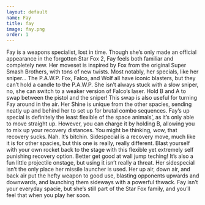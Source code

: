 ```yaml
---
layout: default
name: Fay
title: fay
image: fay.png
order: 1
---
```

Fay is a weapons specialist, lost in time. Though she’s only made an official appearance in the forgotten Star Fox 2, Fay feels both familiar and completely new. Her moveset is inspired by Fox from the original Super Smash Brothers, with tons of new twists. Most notably, her specials, like her sniper... The P.A.W.P.
Fox, Falco, and Wolf all have iconic blasters, but they can’t hold a candle to the P.A.W.P.
She isn’t always stuck with a slow sniper, no, she can switch to a weaker version of Falco’s laser. Hold B and A to swap between the pistol and the sniper! This swap is also useful for turning Fay around in the air.
Her Shine is unique from the other spacies, sending neatly up and behind her to set up for brutal combo sequences.
Fay’s up special is definitely the least flexible of the space animals’, as it’s only able to move straight up. However, you can charge it by holding B, allowing you to mix up your recovery distances.
You might be thinking, wow, that recovery sucks. Nah. It’s bitchin.
Sidespecial is a recovery move, much like it is for other spacies, but this one is really, really different.
Blast yourself with your own rocket back to the stage with this flexible yet extremely self punishing recovery option. Better get good at wall jump teching! It’s also a fun little projectile onstage, but using it isn’t really a threat.
Her sidespecial isn’t the only place her missile launcher is used. Her up air, down air, and back air put the hefty weapon to good use, blasting opponents upwards and downwards, and launching them sideways with a powerful thwack. Fay isn’t your everyday spacie, but she’s still part of the Star Fox family, and you’ll feel that when you play her soon.
